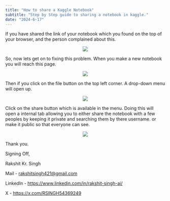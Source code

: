 ```yaml
---
title: "How to share a Kaggle Notebook"
subtitle: "Step by Step guide to sharing a notebook in kaggle."
date: "2024-6-17"
---
```


If you have shared the link of your notebook which you found on the top of your browser, and the person complained about this.

<p align="center">
  <img src="https://blog-greatrsingh-storage.s3.ap-south-1.amazonaws.com/share-2.png"/>
</p>

So, now lets get on to fixing this problem. When you make a new notebook you will reach this page.

<p align="center">
  <img src="https://blog-greatrsingh-storage.s3.ap-south-1.amazonaws.com/share-1.png"/>
</p>

Then if you click on the file button on the top left corner. A drop-down menu will open up.

<p align="center">
  <img src="https://blog-greatrsingh-storage.s3.ap-south-1.amazonaws.com/share-3.png"/>
</p>

Click on the share button which is available in the menu. Doing this will open a internal tab allowing you to either share the notebook with a few peoples by keeping it private and searching them by there username. or make it public so that everyone can see.

<p align="center">
  <img src="https://blog-greatrsingh-storage.s3.ap-south-1.amazonaws.com/share-4.png"/>
</p>

Thank you.

Signing Off,

Rakshit Kr. Singh

Mail - rakshitsingh421@gmail.com

LinkedIn - https://www.linkedin.com/in/rakshit-singh-ai/

X - https://x.com/RSINGH54369249
